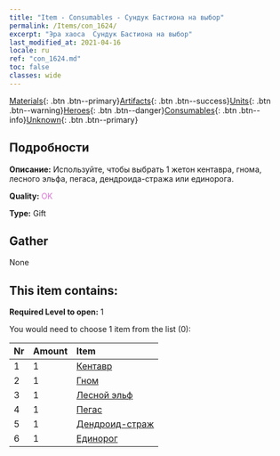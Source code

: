 ```yaml
---
title: "Item - Consumables - Сундук Бастиона на выбор"
permalink: /Items/con_1624/
excerpt: "Эра хаоса  Сундук Бастиона на выбор"
last_modified_at: 2021-04-16
locale: ru
ref: "con_1624.md"
toc: false
classes: wide
---
```

 [Materials](/ru/Items/){: .btn .btn--primary}[Artifacts](/ru/Items/Artifacts/){: .btn .btn--success}[Units](/ru/Items/Units/){: .btn .btn--warning}[Heroes](/ru/Items/Heroes/){: .btn .btn--danger}[Consumables](/ru/Items/Consumables/){: .btn .btn--info}[Unknown](/ru/Items/Unknown/){: .btn .btn--primary}

## Подробности
 **Описание:** Используйте, чтобы выбрать 1 жетон кентавра, гнома, лесного эльфа, пегаса, дендроида-стража или единорога.

 **Quality:** <span style="color: #DA70D6">OK</span>

 **Type:** Gift

## Gather

  None

## This item contains:

 **Required Level to open:** 1

 You would need to choose 1 item from the list (0):

  | Nr | Amount |     Item    |
  |:---|:-------|:------------|
  | 1 | 1 | [Кентавр](/ru/Items/unt_199/) |  | 
  | 2 | 1 | [Гном](/ru/Items/unt_200/) |  | 
  | 3 | 1 | [Лесной эльф](/ru/Items/unt_201/) |  | 
  | 4 | 1 | [Пегас](/ru/Items/unt_202/) |  | 
  | 5 | 1 | [Дендроид-страж](/ru/Items/unt_203/) |  | 
  | 6 | 1 | [Единорог](/ru/Items/unt_204/) |  | 
